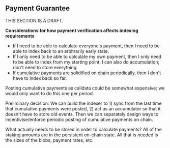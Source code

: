 
## Payment Guarantee

THIS SECTION IS A DRAFT.

**Considerations for how payment verification affects indexing requirements**

- If I need to be able to calculate everyone's payment, then I need to be able to index back to an arbitrarily early state.
- If I only need to be able to calculate my own payment, then I only need to be able to index from my starting point. I can also do accumulation; don't need to store everything. 
- If cumulative payments are solidified on chain periodically, then I don't have to index back so far. 

Posting cumulative payments as calldata could be somewhat expensive; we would only want to do this one per period. 

Preliminary decision: We can build the indexer to 1) sync from the last time that cumulative payments were posted, 2) act as an accumulator so that it doesn't have to store old events. Then we can separately design ways to incentivise/enforce periodic posting of cumulative payments on chain. 

What actually needs to be stored in order to calculate payments? All of the staking amounts are in the persistent on-chain state. All that is needed is the sizes of the blobs, payment rates, etc.
